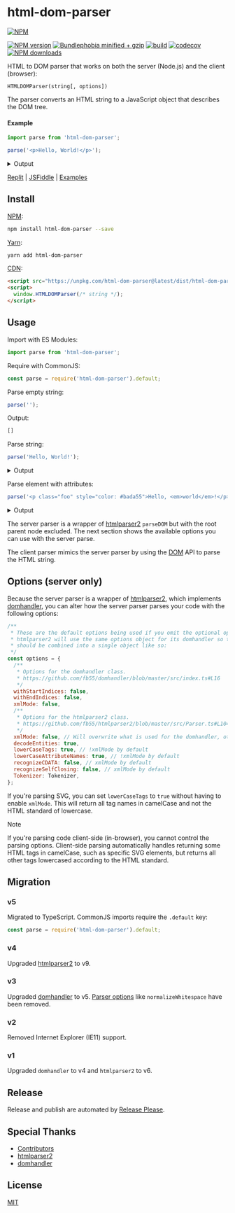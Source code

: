# html-dom-parser

[![NPM](https://nodei.co/npm/html-dom-parser.png)](https://nodei.co/npm/html-dom-parser/)

[![NPM version](https://badgen.net/npm/v/html-dom-parser)](https://www.npmjs.com/package/html-dom-parser)
[![Bundlephobia minified + gzip](https://badgen.net/bundlephobia/minzip/html-dom-parser)](https://bundlephobia.com/package/html-dom-parser)
[![build](https://github.com/remarkablemark/html-dom-parser/actions/workflows/build.yml/badge.svg)](https://github.com/remarkablemark/html-dom-parser/actions/workflows/build.yml)
[![codecov](https://codecov.io/gh/remarkablemark/html-dom-parser/branch/master/graph/badge.svg?token=6RRL0875TY)](https://codecov.io/gh/remarkablemark/html-dom-parser)
[![NPM downloads](https://badgen.net/npm/dm/html-dom-parser)](https://www.npmjs.com/package/html-dom-parser)

HTML to DOM parser that works on both the server (Node.js) and the client (browser):

```
HTMLDOMParser(string[, options])
```

The parser converts an HTML string to a JavaScript object that describes the DOM tree.

#### Example

```js
import parse from 'html-dom-parser';

parse('<p>Hello, World!</p>');
```

<details>
<summary>Output</summary>
<p>

```js
[
  Element {
    type: 'tag',
    parent: null,
    prev: null,
    next: null,
    startIndex: null,
    endIndex: null,
    children: [
      Text {
        type: 'text',
        parent: [Circular],
        prev: null,
        next: null,
        startIndex: null,
        endIndex: null,
        data: 'Hello, World!'
      }
    ],
    name: 'p',
    attribs: {}
  }
]
```

</p>
</details>

[Replit](https://replit.com/@remarkablemark/html-dom-parser) | [JSFiddle](https://jsfiddle.net/remarkablemark/ff9yg1yz/) | [Examples](https://github.com/remarkablemark/html-dom-parser/tree/master/examples)

## Install

[NPM](https://www.npmjs.com/package/html-dom-parser):

```sh
npm install html-dom-parser --save
```

[Yarn](https://yarnpkg.com/package/html-dom-parser):

```sh
yarn add html-dom-parser
```

[CDN](https://unpkg.com/html-dom-parser/):

```html
<script src="https://unpkg.com/html-dom-parser@latest/dist/html-dom-parser.min.js"></script>
<script>
  window.HTMLDOMParser(/* string */);
</script>
```

## Usage

Import with ES Modules:

```js
import parse from 'html-dom-parser';
```

Require with CommonJS:

```js
const parse = require('html-dom-parser').default;
```

Parse empty string:

```js
parse('');
```

Output:

<!-- prettier-ignore -->
```js
[]
```

Parse string:

```js
parse('Hello, World!');
```

<details>
<summary>Output</summary>
<p>

```js
[
  Text {
    type: 'text',
    parent: null,
    prev: null,
    next: null,
    startIndex: null,
    endIndex: null,
    data: 'Hello, World!'
  }
]
```

</p>
</details>

Parse element with attributes:

```js
parse('<p class="foo" style="color: #bada55">Hello, <em>world</em>!</p>');
```

<details>
<summary>Output</summary>
<p>

```js
[
  Element {
    type: 'tag',
    parent: null,
    prev: null,
    next: null,
    startIndex: null,
    endIndex: null,
    children: [ [Text], [Element], [Text] ],
    name: 'p',
    attribs: { class: 'foo', style: 'color: #bada55' }
  }
]
```

</p>
</details>

The server parser is a wrapper of [htmlparser2](https://github.com/fb55/htmlparser2) `parseDOM` but with the root parent node excluded. The next section shows the available options you can use with the server parse.

The client parser mimics the server parser by using the [DOM](https://developer.mozilla.org/docs/Web/API/Document_Object_Model/Introduction) API to parse the HTML string.

## Options (server only)

Because the server parser is a wrapper of [htmlparser2](https://github.com/fb55/htmlparser2), which implements [domhandler](https://github.com/fb55/domhandler), you can alter how the server parser parses your code with the following options:

```js
/**
 * These are the default options being used if you omit the optional options object.
 * htmlparser2 will use the same options object for its domhandler so the options
 * should be combined into a single object like so:
 */
const options = {
  /**
   * Options for the domhandler class.
   * https://github.com/fb55/domhandler/blob/master/src/index.ts#L16
   */
  withStartIndices: false,
  withEndIndices: false,
  xmlMode: false,
  /**
   * Options for the htmlparser2 class.
   * https://github.com/fb55/htmlparser2/blob/master/src/Parser.ts#L104
   */
  xmlMode: false, // Will overwrite what is used for the domhandler, otherwise inherited.
  decodeEntities: true,
  lowerCaseTags: true, // !xmlMode by default
  lowerCaseAttributeNames: true, // !xmlMode by default
  recognizeCDATA: false, // xmlMode by default
  recognizeSelfClosing: false, // xmlMode by default
  Tokenizer: Tokenizer,
};
```

If you're parsing SVG, you can set `lowerCaseTags` to `true` without having to enable `xmlMode`. This will return all tag names in camelCase and not the HTML standard of lowercase.

> [!NOTE]
> If you're parsing code client-side (in-browser), you cannot control the parsing options. Client-side parsing automatically handles returning some HTML tags in camelCase, such as specific SVG elements, but returns all other tags lowercased according to the HTML standard.

## Migration

### v5

Migrated to TypeScript. CommonJS imports require the `.default` key:

```js
const parse = require('html-dom-parser').default;
```

### v4

Upgraded [htmlparser2](https://github.com/fb55/htmlparser2) to v9.

### v3

Upgraded [domhandler](https://github.com/fb55/domhandler) to v5. [Parser options](https://github.com/fb55/htmlparser2/wiki/Parser-options) like `normalizeWhitespace` have been removed.

### v2

Removed Internet Explorer (IE11) support.

### v1

Upgraded `domhandler` to v4 and `htmlparser2` to v6.

## Release

Release and publish are automated by [Release Please](https://github.com/googleapis/release-please).

## Special Thanks

- [Contributors](https://github.com/remarkablemark/html-dom-parser/graphs/contributors)
- [htmlparser2](https://github.com/fb55/htmlparser2)
- [domhandler](https://github.com/fb55/domhandler)

## License

[MIT](https://github.com/remarkablemark/html-dom-parser/blob/master/LICENSE)
